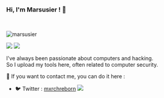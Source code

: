### Hi, I'm Marsusier ! 👋

<br>
<p> <img src="https://komarev.com/ghpvc/?username=marsusier&label=Profile%20views&color=green&style=flat" alt="marsusier" /> </p>

<img src="https://github-readme-stats.vercel.app/api?username=marsusier&show_icons=true&hide_border=true&rank_icon=github&theme=tokyonight" />
<img src="https://github-readme-stats.vercel.app/api/top-langs/?username=anuraghazra&layout=compact&hide_border=true&theme=tokyonight" />

I've always been passionate about computers and hacking.\
So I upload my tools here, often related to computer security.

📧 If you want to contact me, you can do it here :
- 🐦 Twitter : [mxrchreborn](https://twitter.com/mxrchreborn)
![](https://hit.yhype.me/github/profile?user_id=17338428)
